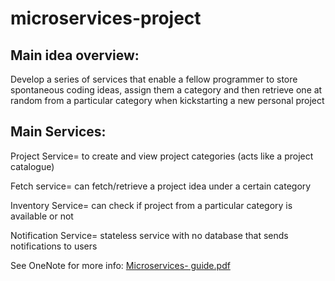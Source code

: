 # microservices-project

## Main idea overview:

Develop a series of services that enable a fellow programmer to store spontaneous coding ideas, assign them a category and then retrieve one at random from a particular category when kickstarting a new personal project


## Main Services:

Project Service= to create and view project categories (acts like a project catalogue)

Fetch service= can fetch/retrieve a project idea under a certain category

Inventory Service= can check if project from a particular category is available or not 

Notification Service= stateless service with no database that sends notifications to users

See OneNote for more info: 
[Microservices- guide.pdf](https://github.com/flaviamihaela/microservices-project/files/14077496/Microservices-.guide.pdf)
